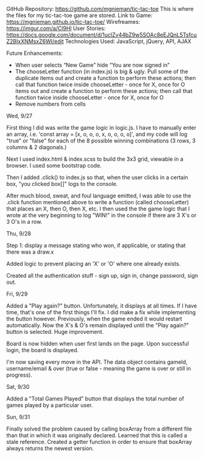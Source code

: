 GitHub Repository: https://github.com/mgnieman/tic-tac-toe
  This is where the files for my tic-tac-toe game are stored.
Link to Game: https://mgnieman.github.io/tic-tac-toe/
Wirefreames: https://imgur.com/a/Cl9Hl
User Stories:  https://docs.google.com/document/d/1uclZv44bZ9w5SOAc8eEJQnL5TsfcuZ2BIxXNMsxZ6WI/edit
Technologies Used:  JavaScript, jQuery, API, AJAX

Future Enhancements:
  - When user selects “New Game” hide “You are now signed in”
  - The chooseLetter function (in index.js) is big & ugly.  Pull some of the duplicate items out and create a function to perform these actions; then call that function twice inside chooseLetter - once for X, once for O items out and create a function to perform these actions; then call that function twice inside chooseLetter - once for X, once for O
  - Remove numbers from cells

Wed, 9/27

First thing I did was write the game logic in logic.js.  I have to manually enter an array, i.e. 'const array = [x, o, o, o, x, o, o, o, o]', and my code will log "true" or "false" for each of the 8 possible winning combinations (3 rows, 3 columns & 2 diagonals.)

Next I used index.html & index.scss to build the 3x3 grid, viewable in a browser.  I used some bootstrap code.

Then I added .click() to index.js so that, when the user clicks in a certain box, "you clicked box[]" logs to the console.

After much blood, sweat, and foul language emitted, I was able to use the .click function mentioned above to write a function (called chooseLetter) that places an X, then O, then X, etc.  I then used the the game logic that I wrote at the very beginning to log "WIN!" in the console if there are 3 X's or 3 O's in a row.


Thu, 9/28

Step 1: display a message stating who won, if applicable, or stating that there was a draw.x

Added logic to prevent placing an 'X' or 'O' where one already exists.

Created all the authentication stuff - sign up, sign in, change password, sign out.


Fri, 9/29

Added a "Play again?" button.  Unfortunately, it displays at all times.  If I have time, that's one of the first things I'll fix.  I did make a fix while implementing the button however.  Previously, when the game ended it would restart automatically.  Now the X's & O's remain displayed until the "Play again?" button is selected.  Huge improvement.

Board is now hidden when user first lands on the page.  Upon successful login, the board is displayed.

I'm now saving every move in the API.  The data object contains gameId, username/email & over (true or false - meaning the game is over or still in progress).


Sat, 9/30

Added a "Total Games Played" button that displays the total number of games played by a particular user.

Sun, 9/31

Finally solved the problem caused by calling boxArray from a different file than that in which it was originally declared.  Learned that this is called a stale reference.  Created a getter function in order to ensure that boxArray always returns the newest version.
